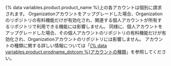 {% data variables.product.product_name %}上の各アカウントは個別に請求されます。 Organizationアカウントをアップグレードした場合、Organizationのリポジトリの有料機能だけが有効化され、関連する個人アカウントが所有するリポジトリで利用できる機能には影響しません。 同様に、個人アカウントをアップグレードした場合、その個人アカウントのリポジトリの有料機能だけが有効化され、Organizationアカウントのリポジトリには影響しません。 アカウントの種類に関する詳しい情報については「[{% data variables.product.prodname_dotcom %}アカウントの種類](/get-started/learning-about-github/types-of-github-accounts)」を参照してください。
